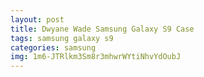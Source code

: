 ```yaml
---
layout: post
title: Dwyane Wade Samsung Galaxy S9 Case
tags: samsung galaxy s9
categories: samsung
img: 1m6-JTRlkm3Sm8r3mhwrWYtiNhvYdOubJ
---
```

